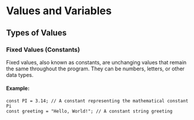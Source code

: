 # Values and Variables

## Types of Values

### Fixed Values (Constants)

Fixed values, also known as constants, are unchanging values that remain the same throughout the program. They can be numbers, letters, or other data types.

#### Example:

```
const PI = 3.14; // A constant representing the mathematical constant Pi
const greeting = "Hello, World!"; // A constant string greeting
```



